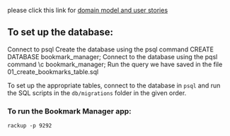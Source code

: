 please click this link for [domain model and user stories](https://docs.google.com/document/d/1wJbKZYCtzAtQvjJMoB2z82jam7BUpG7y-oK7oyS0v3Q/edit)

## To set up the database: ##

Connect to psql
Create the database using the psql command CREATE DATABASE bookmark_manager;
Connect to the database using the pqsl command \c bookmark_manager;
Run the query we have saved in the file 01_create_bookmarks_table.sql

To set up the appropriate tables, connect to the database in `psql` and run the SQL scripts in the `db/migrations` folder in the given order.

### To run the Bookmark Manager app:

```
rackup -p 9292
```
